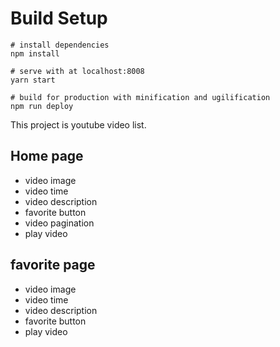 # Build Setup

```
# install dependencies
npm install

# serve with at localhost:8008
yarn start

# build for production with minification and ugilification
npm run deploy

```

This project is youtube video list.

## Home page

- video image
- video time
- video description
- favorite button
- video pagination
- play video

## favorite page

- video image
- video time
- video description
- favorite button
- play video
